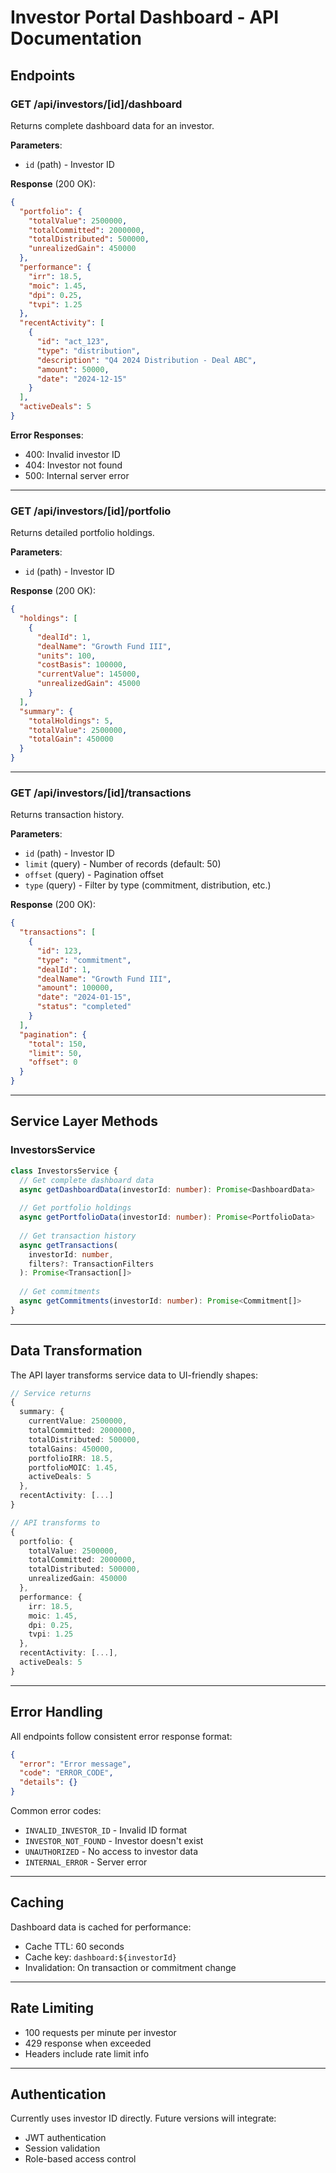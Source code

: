 # Investor Portal Dashboard - API Documentation

## Endpoints

### GET /api/investors/[id]/dashboard

Returns complete dashboard data for an investor.

**Parameters**:
- `id` (path) - Investor ID

**Response** (200 OK):
```json
{
  "portfolio": {
    "totalValue": 2500000,
    "totalCommitted": 2000000,
    "totalDistributed": 500000,
    "unrealizedGain": 450000
  },
  "performance": {
    "irr": 18.5,
    "moic": 1.45,
    "dpi": 0.25,
    "tvpi": 1.25
  },
  "recentActivity": [
    {
      "id": "act_123",
      "type": "distribution",
      "description": "Q4 2024 Distribution - Deal ABC",
      "amount": 50000,
      "date": "2024-12-15"
    }
  ],
  "activeDeals": 5
}
```

**Error Responses**:
- 400: Invalid investor ID
- 404: Investor not found
- 500: Internal server error

---

### GET /api/investors/[id]/portfolio

Returns detailed portfolio holdings.

**Parameters**:
- `id` (path) - Investor ID

**Response** (200 OK):
```json
{
  "holdings": [
    {
      "dealId": 1,
      "dealName": "Growth Fund III",
      "units": 100,
      "costBasis": 100000,
      "currentValue": 145000,
      "unrealizedGain": 45000
    }
  ],
  "summary": {
    "totalHoldings": 5,
    "totalValue": 2500000,
    "totalGain": 450000
  }
}
```

---

### GET /api/investors/[id]/transactions

Returns transaction history.

**Parameters**:
- `id` (path) - Investor ID
- `limit` (query) - Number of records (default: 50)
- `offset` (query) - Pagination offset
- `type` (query) - Filter by type (commitment, distribution, etc.)

**Response** (200 OK):
```json
{
  "transactions": [
    {
      "id": 123,
      "type": "commitment",
      "dealId": 1,
      "dealName": "Growth Fund III",
      "amount": 100000,
      "date": "2024-01-15",
      "status": "completed"
    }
  ],
  "pagination": {
    "total": 150,
    "limit": 50,
    "offset": 0
  }
}
```

---

## Service Layer Methods

### InvestorsService

```typescript
class InvestorsService {
  // Get complete dashboard data
  async getDashboardData(investorId: number): Promise<DashboardData>
  
  // Get portfolio holdings
  async getPortfolioData(investorId: number): Promise<PortfolioData>
  
  // Get transaction history
  async getTransactions(
    investorId: number, 
    filters?: TransactionFilters
  ): Promise<Transaction[]>
  
  // Get commitments
  async getCommitments(investorId: number): Promise<Commitment[]>
}
```

---

## Data Transformation

The API layer transforms service data to UI-friendly shapes:

```typescript
// Service returns
{
  summary: {
    currentValue: 2500000,
    totalCommitted: 2000000,
    totalDistributed: 500000,
    totalGains: 450000,
    portfolioIRR: 18.5,
    portfolioMOIC: 1.45,
    activeDeals: 5
  },
  recentActivity: [...]
}

// API transforms to
{
  portfolio: {
    totalValue: 2500000,
    totalCommitted: 2000000,
    totalDistributed: 500000,
    unrealizedGain: 450000
  },
  performance: {
    irr: 18.5,
    moic: 1.45,
    dpi: 0.25,
    tvpi: 1.25
  },
  recentActivity: [...],
  activeDeals: 5
}
```

---

## Error Handling

All endpoints follow consistent error response format:

```json
{
  "error": "Error message",
  "code": "ERROR_CODE",
  "details": {}
}
```

Common error codes:
- `INVALID_INVESTOR_ID` - Invalid ID format
- `INVESTOR_NOT_FOUND` - Investor doesn't exist
- `UNAUTHORIZED` - No access to investor data
- `INTERNAL_ERROR` - Server error

---

## Caching

Dashboard data is cached for performance:

- Cache TTL: 60 seconds
- Cache key: `dashboard:${investorId}`
- Invalidation: On transaction or commitment change

---

## Rate Limiting

- 100 requests per minute per investor
- 429 response when exceeded
- Headers include rate limit info

---

## Authentication

Currently uses investor ID directly. Future versions will integrate:
- JWT authentication
- Session validation
- Role-based access control
